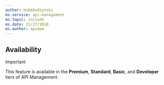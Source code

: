 ```yaml
---
author: mikebudzynski
ms.service: api-management
ms.topic: include
ms.date: 11/27/2018
ms.author: apimpm
---
```


## Availability

> [!IMPORTANT]
> This feature is available in the **Premium**, **Standard**, **Basic**, and **Developer** tiers of API Management.
